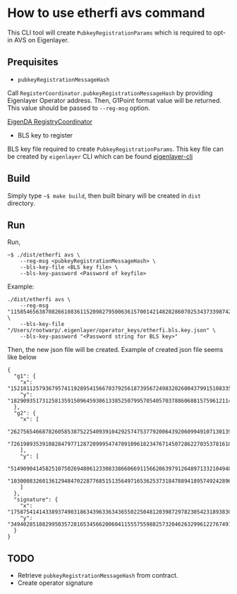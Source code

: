 # How to use etherfi avs command

This CLI tool will create `PubkeyRegistrationParams` which is required to opt-in AVS on Eigenlayer.

## Prequisites

- `pubkeyRegistrationMessageHash`

Call `RegisterCoordinator.pubkeyRegistrationMessageHash` by providing Eigenlayer Operator address.
Then, G1Point format value will be returned. This value should be passed to `--reg-msg` option.

[EigenDA RegistryCoordinator](https://holesky.etherscan.io/address/0x53012C69A189cfA2D9d29eb6F19B32e0A2EA3490#readProxyContract)

- BLS key to register

BLS key file required to create `PubkeyRegistrationParams`.
This key file can be created by `eigenlayer` CLI which can be found [eigenlayer-cli](https://github.com/Layr-Labs/eigenlayer-cli)

## Build

Simply type `~$ make build`, then built binary will be created in `dist` directory.

## Run

Run,
```
~$ ./dist/etherfi avs \
    --reg-msg <pubkeyRegistrationMessageHash> \
    --bls-key-file <BLS key file> \
    --bls-key-password <Password of keyfile>
```

Example:
```
./dist/etherfi avs \
    --reg-msg "11585465638708266108361152098279500636157001421482828607025343733987420072556,5318931059680524364682626761127819527218661448312628369870425610763164501616" \
    --bls-key-file "/Users/rootwarp/.eigenlayer/operator_keys/etherfi.bls.key.json" \
    --bls-key-password "<Password string for BLS key>"
```

Then, the new json file will be created.
Example of created json file seems like below

```
{
  "g1": {
    "x": "15218112579367957411928954156670379256187395672498320260043799151083351607878",
    "y": "1829093517312581359150964593061338525079957054057037886068815759612114045222"
  },
  "g2": {
    "x": [
      "2627565466878260585387522540939104292574753779200643920609949107130139616193",
      "7261989353910828479771287209995474709109618234767145072862270353781610454899"
    ],
    "y": [
      "5149090414582510750269480612330833866066911566206397912648971332104940904083",
      "10300083260136129484702287768515135649716536253731847889418957492428969904730"
    ]
  },
  "signature": {
    "x": "17587541414338937490318634396336343655022504812039872978230542318938302397665",
    "y": "3494028518829950357281653456620060411555755988257320462632996122767491526394"
  }
}
```

## TODO

- Retrieve `pubkeyRegistrationMessageHash` from contract.
- Create operator signature
